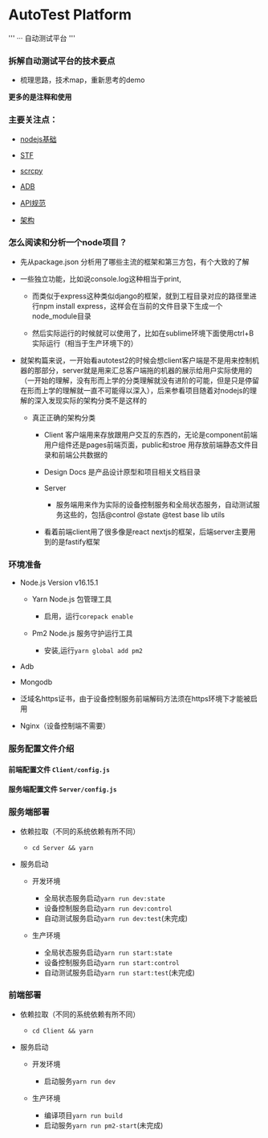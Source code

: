 # AutoTest Platform

'''
··· 自动测试平台
'''

### 拆解自动测试平台的技术要点

- 梳理思路，技术map，重新思考的demo

**更多的是注释和使用**


### 主要关注点：

- [nodejs基础](../nodejs/README.md)

- [STF](Docs/STF.md)

- [scrcpy](Docs/scrcpy.md)

- [ADB](Docs/ADB.md)

- [API规范](Docs/API规范.md)

- [架构](Docs/架构.md)



### 怎么阅读和分析一个node项目？

- 先从package.json 分析用了哪些主流的框架和第三方包，有个大致的了解

- 一些独立功能，比如说console.log这种相当于print,

	- 而类似于express这种类似django的框架，就到工程目录对应的路径里进行npm install express，这样会在当前的文件目录下生成一个node_module目录

	- 然后实际运行的时候就可以使用了，比如在sublime环境下面使用ctrl+B 实际运行（相当于生产环境下的）

- 就架构篇来说，一开始看autotest2的时候会想client客户端是不是用来控制机器的那部分，server就是用来汇总客户端拖的机器的展示给用户实际使用的（一开始的理解，没有形而上学的分类理解就没有进阶的可能，但是只是停留在形而上学的理解就一直不可能得以深入），后来参看项目随着对nodejs的理解的深入发现实际的架构分类不是这样的

	- 真正正确的架构分类

		- Client 客户端用来存放跟用户交互的东西的，无论是component前端用户组件还是pages前端页面，public和stroe 用存放前端静态文件目录和前端公共数据的

		- Design Docs 是产品设计原型和项目相关文档目录

		- Server

			- 服务端用来作为实际的设备控制服务和全局状态服务，自动测试服务这些的，包括@control @state @test base lib utils

		- 看着前端client用了很多像是react nextjs的框架，后端server主要用到的是fastify框架

### 环境准备

- Node.js Version v16.15.1

	- Yarn Node.js 包管理工具

		- 启用，运行`corepack enable`

	- Pm2 Node.js 服务守护运行工具

		- 安装,运行`yarn global add pm2`

- Adb

- Mongodb

- 泛域名https证书，由于设备控制服务前端解码方法须在https环境下才能被启用

- Nginx（设备控制端不需要）


### 服务配置文件介绍

#### 前端配置文件 `Client/config.js`

#### 服务端配置文件 `Server/config.js`


### 服务端部署

- 依赖拉取（不同的系统依赖有所不同）

	- `cd Server && yarn`

- 服务启动

	- 开发环境

		- 全局状态服务启动`yarn run dev:state`
		- 设备控制服务启动`yarn run dev:control`
		- 自动测试服务启动`yarn run dev:test`(未完成)


	- 生产环境
		- 全局状态服务启动`yarn run start:state`
		- 设备控制服务启动`yarn run start:control`
		- 自动测试服务启动`yarn run start:test`(未完成)

### 前端部署

- 依赖拉取（不同的系统依赖有所不同）

	- `cd Client && yarn`

- 服务启动

	- 开发环境

		- 启动服务`yarn run dev`

	- 生产环境
		- 编译项目`yarn run build`
		- 启动服务`yarn run pm2-start`(未完成)


